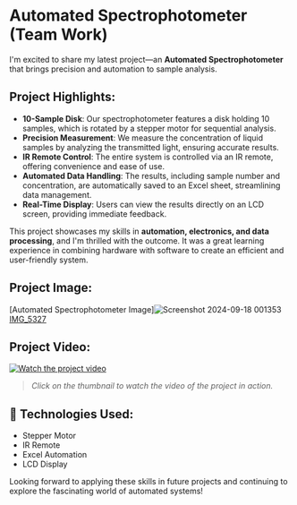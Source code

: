 #   Automated Spectrophotometer (Team Work)

I'm excited to share my latest project—an **Automated Spectrophotometer** that brings precision and automation to sample analysis.

##  Project Highlights:
- **10-Sample Disk**: Our spectrophotometer features a disk holding 10 samples, which is rotated by a stepper motor for sequential analysis.
- **Precision Measurement**: We measure the concentration of liquid samples by analyzing the transmitted light, ensuring accurate results.
- **IR Remote Control**: The entire system is controlled via an IR remote, offering convenience and ease of use.
- **Automated Data Handling**: The results, including sample number and concentration, are automatically saved to an Excel sheet, streamlining data management.
- **Real-Time Display**: Users can view the results directly on an LCD screen, providing immediate feedback.

This project showcases my skills in **automation, electronics, and data processing**, and I'm thrilled with the outcome. It was a great learning experience in combining hardware with software to create an efficient and user-friendly system.

##  Project Image:
[Automated Spectrophotometer Image]![Screenshot 2024-09-18 001353](https://github.com/user-attachments/assets/9f305fe0-3153-4943-8190-d9432be0f198)
[IMG_5327](https://github.com/user-attachments/assets/87b54ba5-4f03-4299-9dea-a44ee9f27fb8)


##  Project Video:
[![Watch the project video](path-to-your-thumbnail.jpg)](https://www.youtube.com/watch?v=your-video-link)

> *Click on the thumbnail to watch the video of the project in action.*

## 🔧 Technologies Used:
- Stepper Motor
- IR Remote
- Excel Automation
- LCD Display

Looking forward to applying these skills in future projects and continuing to explore the fascinating world of automated systems!
